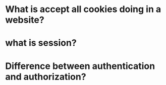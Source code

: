 # What is accept all cookies doing in a website?

# what is session?

# Difference between authentication and authorization?
